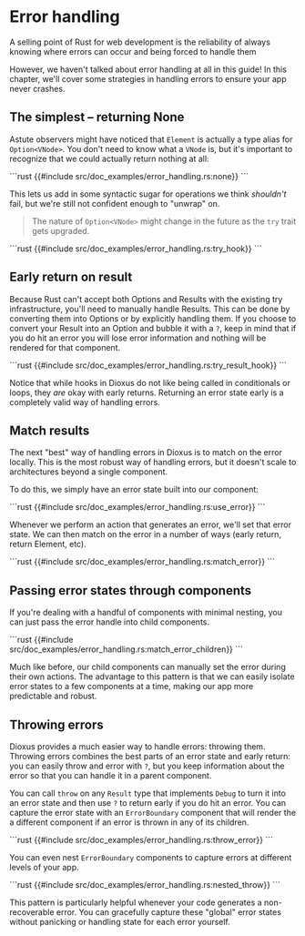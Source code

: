 # Error handling

A selling point of Rust for web development is the reliability of always knowing where errors can occur and being forced to handle them

However, we haven't talked about error handling at all in this guide! In this chapter, we'll cover some strategies in handling errors to ensure your app never crashes.



## The simplest – returning None

Astute observers might have noticed that `Element` is actually a type alias for `Option<VNode>`. You don't need to know what a `VNode` is, but it's important to recognize that we could actually return nothing at all:

\```rust
{{#include src/doc_examples/error_handling.rs:none}}
\```

This lets us add in some syntactic sugar for operations we think *shouldn't* fail, but we're still not confident enough to "unwrap" on.

> The nature of `Option<VNode>` might change in the future as the `try` trait gets upgraded.

\```rust
{{#include src/doc_examples/error_handling.rs:try_hook}}
\```

## Early return on result

Because Rust can't accept both Options and Results with the existing try infrastructure, you'll need to manually handle Results. This can be done by converting them into Options or by explicitly handling them. If you choose to convert your Result into an Option and bubble it with a `?`, keep in mind that if you do hit an error you will lose error information and nothing will be rendered for that component.

\```rust
{{#include src/doc_examples/error_handling.rs:try_result_hook}}
\```

Notice that while hooks in Dioxus do not like being called in conditionals or loops, they *are* okay with early returns. Returning an error state early is a completely valid way of handling errors.


## Match results

The next "best" way of handling errors in Dioxus is to match on the error locally. This is the most robust way of handling errors, but it doesn't scale to architectures beyond a single component.

To do this, we simply have an error state built into our component:

\```rust
{{#include src/doc_examples/error_handling.rs:use_error}}
\```

Whenever we perform an action that generates an error, we'll set that error state. We can then match on the error in a number of ways (early return, return Element, etc).


\```rust
{{#include src/doc_examples/error_handling.rs:match_error}}
\```

## Passing error states through components

If you're dealing with a handful of components with minimal nesting, you can just pass the error handle into child components.

\```rust
{{#include src/doc_examples/error_handling.rs:match_error_children}}
\```

Much like before, our child components can manually set the error during their own actions. The advantage to this pattern is that we can easily isolate error states to a few components at a time, making our app more predictable and robust.

## Throwing errors

Dioxus provides a much easier way to handle errors: throwing them. Throwing errors combines the best parts of an error state and early return: you can easily throw and error with `?`, but you keep information about the error so that you can handle it in a parent component.

You can call `throw` on any `Result` type that implements `Debug` to turn it into an error state and then use `?` to return early if you do hit an error. You can capture the error state with an `ErrorBoundary` component that will render the a different component if an error is thrown in any of its children.

\```rust
{{#include src/doc_examples/error_handling.rs:throw_error}}
\```

You can even nest `ErrorBoundary` components to capture errors at different levels of your app.

\```rust
{{#include src/doc_examples/error_handling.rs:nested_throw}}
\```

This pattern is particularly helpful whenever your code generates a non-recoverable error. You can gracefully capture these "global" error states without panicking or handling state for each error yourself.
